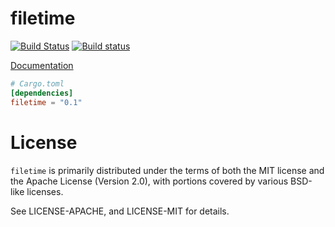 # filetime

[![Build Status](https://travis-ci.org/alexcrichton/filetime.svg?branch=master)](https://travis-ci.org/alexcrichton/filetime)
[![Build status](https://ci.appveyor.com/api/projects/status/9tatexq47i3ee13k?svg=true)](https://ci.appveyor.com/project/alexcrichton/filetime)

[Documentation](http://alexcrichton.com/filetime/filetime/index.html)

```toml
# Cargo.toml
[dependencies]
filetime = "0.1"
```

# License

`filetime` is primarily distributed under the terms of both the MIT license and
the Apache License (Version 2.0), with portions covered by various BSD-like
licenses.

See LICENSE-APACHE, and LICENSE-MIT for details.
